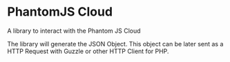 # PhantomJS Cloud

A library to interact with the Phantom JS Cloud

The library will generate the JSON Object. This object can be later sent as a HTTP Request with Guzzle or other HTTP Client for PHP.
